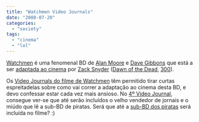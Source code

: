 ```yaml
---
title: "Watchmen Video Journals"
date: "2008-07-20"
categories: 
  - "society"
tags: 
  - "cinema"
  - "lol"
---
```


[Watchmen](http://en.wikipedia.org/wiki/Watchmen) é uma fenomenal BD de [Alan Moore](http://en.wikipedia.org/wiki/Alan_Moore) e [Dave Gibbons](http://en.wikipedia.org/wiki/Dave_Gibbons) que está a ser [adaptada ao cinema](http://en.wikipedia.org/wiki/Watchmen_%28film%29) por [Zack Snyder](http://en.wikipedia.org/wiki/Zack_Snyder) ([Dawn of the Dead](http://en.wikipedia.org/wiki/Dawn_of_the_Dead_%282004_film%29), [300](http://en.wikipedia.org/wiki/300_%28film%29)).

Os [Video Journals do filme de Watchmen](http://rss.warnerbros.com/watchmen/) têm permitido tirar curtas espreitadelas sobre como vai correr a adaptação ao cinema desta BD, e devo confessar estar cada vez mais ansioso. No [4º Video Journal](http://rss.warnerbros.com/watchmen/2008/07/video_journal_4.html), consegue ver-se que até serão incluídos o velho vendedor de jornais e o miúdo que lê a sub-BD de piratas. Será que até a [sub-BD dos piratas](http://en.wikipedia.org/wiki/Watchmen#Tales_of_the_Black_Freighter) será incluída no filme? :)
